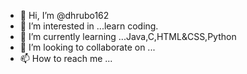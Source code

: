 - 👋 Hi, I’m @dhrubo162
- 👀 I’m interested in ...learn coding.
- 🌱 I’m currently learning ...Java,C,HTML&CSS,Python
- 💞️ I’m looking to collaborate on ...
- 📫 How to reach me ...

<!---
dhrubo162/dhrubo162 is a ✨ special ✨ repository because its `README.md` (this file) appears on your GitHub profile.
You can click the Preview link to take a look at your changes.
--->
